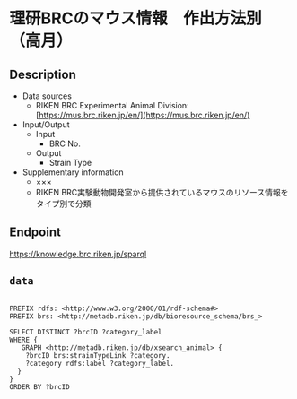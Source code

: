 # 理研BRCのマウス情報　作出方法別（高月）

## Description

- Data sources
     - RIKEN BRC Experimental Animal Division: [https://mus.brc.riken.jp/en/](https://mus.brc.riken.jp/en/)
- Input/Output
     -  Input
        - BRC No.
    - Output
        - Strain Type
- Supplementary information
     - ×××
     - RIKEN BRC実験動物開発室から提供されているマウスのリソース情報をタイプ別で分類


## Endpoint

https://knowledge.brc.riken.jp/sparql

## `data`

```sparql

PREFIX rdfs: <http://www.w3.org/2000/01/rdf-schema#>
PREFIX brs: <http://metadb.riken.jp/db/bioresource_schema/brs_>

SELECT DISTINCT ?brcID ?category_label 
WHERE {
   GRAPH <http://metadb.riken.jp/db/xsearch_animal> { 
    ?brcID brs:strainTypeLink ?category.
    ?category rdfs:label ?category_label.
  }
} 
ORDER BY ?brcID
```